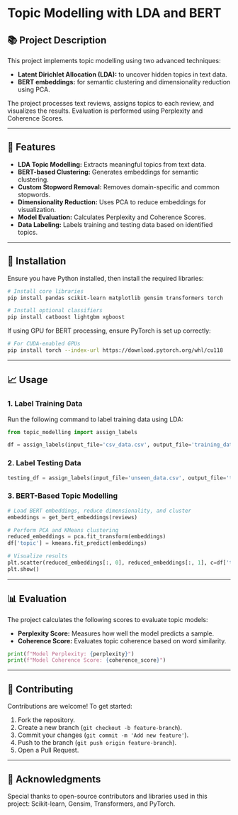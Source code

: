 # Topic Modelling with LDA and BERT

## 📚 Project Description
This project implements topic modelling using two advanced techniques:
- **Latent Dirichlet Allocation (LDA):** to uncover hidden topics in text data.
- **BERT embeddings:** for semantic clustering and dimensionality reduction using PCA.

The project processes text reviews, assigns topics to each review, and visualizes the results. Evaluation is performed using Perplexity and Coherence Scores.

---

## 🚀 Features
- **LDA Topic Modelling:** Extracts meaningful topics from text data.
- **BERT-based Clustering:** Generates embeddings for semantic clustering.
- **Custom Stopword Removal:** Removes domain-specific and common stopwords.
- **Dimensionality Reduction:** Uses PCA to reduce embeddings for visualization.
- **Model Evaluation:** Calculates Perplexity and Coherence Scores.
- **Data Labeling:** Labels training and testing data based on identified topics.

---

## 🔧 Installation
Ensure you have Python installed, then install the required libraries:

```bash
# Install core libraries
pip install pandas scikit-learn matplotlib gensim transformers torch

# Install optional classifiers
pip install catboost lightgbm xgboost
```

If using GPU for BERT processing, ensure PyTorch is set up correctly:

```bash
# For CUDA-enabled GPUs
pip install torch --index-url https://download.pytorch.org/whl/cu118
```

---

## 📈 Usage
### 1. Label Training Data
Run the following command to label training data using LDA:

```python
from topic_modelling import assign_labels

df = assign_labels(input_file='csv_data.csv', output_file='training_data.csv', useful_topics=[1, 3], num_clusters=4)
```

### 2. Label Testing Data

```python
testing_df = assign_labels(input_file='unseen_data.csv', output_file='testing_data.csv', useful_topics=[2])
```

### 3. BERT-Based Topic Modelling

```python
# Load BERT embeddings, reduce dimensionality, and cluster
embeddings = get_bert_embeddings(reviews)

# Perform PCA and KMeans clustering
reduced_embeddings = pca.fit_transform(embeddings)
df['topic'] = kmeans.fit_predict(embeddings)

# Visualize results
plt.scatter(reduced_embeddings[:, 0], reduced_embeddings[:, 1], c=df['topic'], cmap='viridis', alpha=0.6)
plt.show()
```

---

## 📊 Evaluation
The project calculates the following scores to evaluate topic models:

- **Perplexity Score:** Measures how well the model predicts a sample.
- **Coherence Score:** Evaluates topic coherence based on word similarity.

```python
print(f"Model Perplexity: {perplexity}")
print(f"Model Coherence Score: {coherence_score}")
```

---

## 🤝 Contributing
Contributions are welcome! To get started:

1. Fork the repository.
2. Create a new branch (`git checkout -b feature-branch`).
3. Commit your changes (`git commit -m 'Add new feature'`).
4. Push to the branch (`git push origin feature-branch`).
5. Open a Pull Request.

---

## 🌟 Acknowledgments
Special thanks to open-source contributors and libraries used in this project: Scikit-learn, Gensim, Transformers, and PyTorch.

